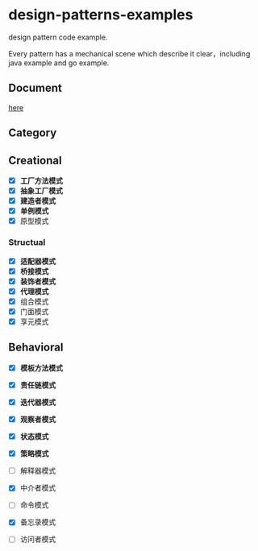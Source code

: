 # design-patterns-examples
design pattern code example. 

Every pattern has a mechanical scene which describe it clear，including java example and go example.

## Document

[here](https://hanzhang2566.github.io/tags/design-pattern/)

## Category

## Creational

- [x] **工厂方法模式**
- [x] **抽象工厂模式**
- [x] **建造者模式**
- [x] **单例模式**
- [x] 原型模式

### Structual

- [x] **适配器模式**
- [x] **桥接模式**
- [x] **装饰者模式**
- [x] **代理模式**
- [x] 组合模式
- [x] 门面模式
- [x] 享元模式

## Behavioral

- [x] **模板方法模式**
- [x] **责任链模式**
- [x] **迭代器模式**
- [x] **观察者模式**
- [x] **状态模式**
- [x] **策略模式**
- [ ] 解释器模式
- [x] 中介者模式
- [ ] 命令模式
- [x] 备忘录模式
- [ ] 访问者模式

